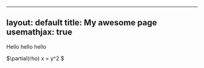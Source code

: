 
---
layout: default
title: My awesome page
usemathjax: true
---




Hello hello hello

$\partial(rho) x = y^2 $
